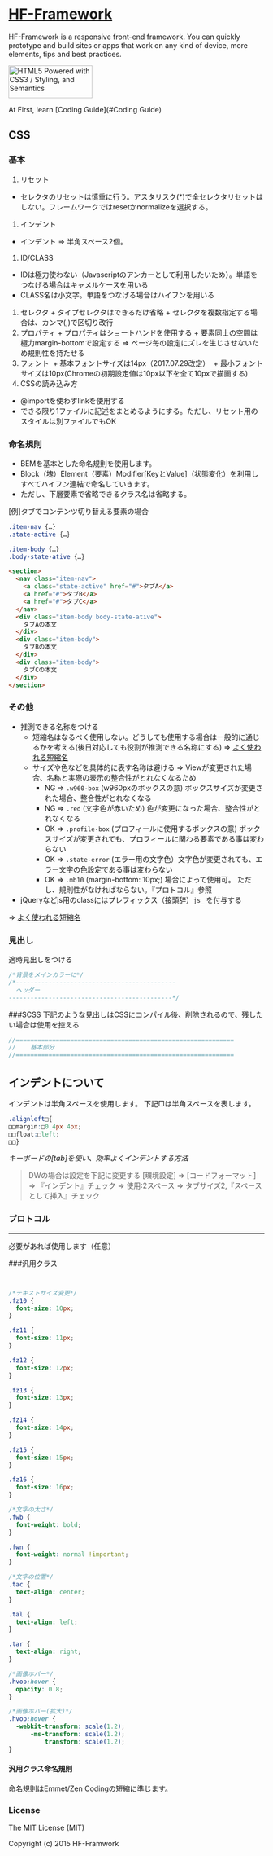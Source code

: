 # [HF-Framework](https://github.com/hanuman6/HF-Framework)
HF-Framework is a responsive front-end framework. You can quickly prototype and build sites or apps that work on any kind of device, more elements, tips and best practices.

<a href="http://www.w3.org/html/logo/">
<img src="http://www.w3.org/html/logo/badge/html5-badge-h-css3-semantics.png" width="165" height="64" alt="HTML5 Powered with CSS3 / Styling, and Semantics" title="HTML5 Powered with CSS3 / Styling, and Semantics">
</a>

At First, learn [Coding Guide](#Coding Guide)

## CSS

### 基本
1. リセット
  + セレクタのリセットは慎重に行う。アスタリスク(*)で全セレクタリセットはしない。フレームワークではresetかnormalizeを選択する。
1. インデント
  + インデント ⇒ 半角スペース2個。
1. ID/CLASS
  + IDは極力使わない（Javascriptのアンカーとして利用したいため）。単語をつなげる場合はキャメルケースを用いる
  + CLASS名は小文字。単語をつなげる場合はハイフンを用いる
  1. セレクタ
    + タイプセレクタはできるだけ省略
    + セレクタを複数指定する場合は、カンマ(,)で区切り改行
  1. プロパティ
    + プロパティはショートハンドを使用する
    + 要素同士の空間は極力margin-bottomで設定する ⇒ ページ毎の設定にズレを生じさせないため規則性を持たせる
1. フォント
  + 基本フォントサイズは14px（2017.07.29改定）
  + 最小フォントサイズは10px(Chromeの初期設定値は10px以下を全て10pxで描画する)
1. CSSの読み込み方
  + @importを使わずlinkを使用する
  + できる限り1ファイルに記述をまとめるようにする。ただし、リセット用のスタイルは別ファイルでもOK


### 命名規則
+ BEMを基本とした命名規則を使用します。  
+ Block（塊）Element（要素）Modifier[KeyとValue]（状態変化）を利用しすべてハイフン連結で命名していきます。
+ ただし、下層要素で省略できるクラス名は省略する。

[例]タブでコンテンツ切り替える要素の場合
```css
.item-nav {…}
.state-active {…}

.item-body {…}
.body-state-ative {…}
```

```html
<section>
  <nav class="item-nav">
    <a class="state-active" href="#">タブA</a>
    <a href="#">タブB</a>
    <a href="#">タブC</a>
  </nav>
  <div class="item-body body-state-ative">
    タブAの本文
  </div>
  <div class="item-body">
    タブBの本文
  </div>
  <div class="item-body">
    タブCの本文
  </div>
</section>
```

### その他
+ 推測できる名称をつける
  + 短縮名はなるべく使用しない。どうしても使用する場合は一般的に通じるかを考える(後日対応しても役割が推測できる名称にする) ⇒ [よく使われる短縮名](https://github.com/hanuman6/HF-Framework/blob/master/documents/shortname.md)
  + サイズや色などを具体的に表す名称は避ける ⇒ Viewが変更された場合、名称と実際の表示の整合性がとれなくなるため
    + NG ⇒ ```.w960-box``` (w960pxのボックスの意) ボックスサイズが変更された場合、整合性がとれなくなる
    + NG ⇒ ```.red``` (文字色が赤いため) 色が変更になった場合、整合性がとれなくなる
    + OK ⇒ ```.profile-box``` (プロフィールに使用するボックスの意) ボックスサイズが変更されても、プロフィールに関わる要素である事は変わらない
    + OK ⇒ ```.state-error```  (エラー用の文字色）文字色が変更されても、エラー文字の色設定である事は変わらない
    + OK ⇒ ```.mb10```  (margin-bottom: 10px;) 場合によって使用可。 ただし、規則性がなければならない。『プロトコル』参照
+ jQueryなどjs用のclassにはプレフィックス（接頭辞）```js_``` を付与する

⇒ [よく使われる短縮名](https://github.com/hanuman6/HF-Framework/blob/master/documents/shortname.md)


### 見出し
適時見出しをつける
```css
/*背景をメインカラーに*/
/*--------------------------------------------
  ヘッダー
---------------------------------------------*/
```
###SCSS
下記のような見出しはCSSにコンパイル後、削除されるので、残したい場合は使用を控える
```scss
//============================================================
//    基本部分
//============================================================
```

インデントについて
----------------
インデントは半角スペースを使用します。
下記□は半角スペースを表します。
```css
.alignleft□{
□□margin:□0 4px 4px;
□□float:□left;
□□}
```

*キーボードの[tab]を使い、効率よくインデントする方法*
> DWの場合は設定を下記に変更する
> [環境設定] ⇒ [コードフォーマット]
> ⇒ 『インデント』チェック
> ⇒  使用:2スペース
> ⇒  タブサイズ2,『スペースとして挿入』チェック

### プロトコル
----------------
必要があれば使用します（任意）  

###汎用クラス
```CSS


/*テキストサイズ変更*/
.fz10 {
  font-size: 10px;
}

.fz11 {
  font-size: 11px;
}

.fz12 {
  font-size: 12px;
}

.fz13 {
  font-size: 13px;
}

.fz14 {
  font-size: 14px;
}

.fz15 {
  font-size: 15px;
}

.fz16 {
  font-size: 16px;
}

/*文字の太さ*/
.fwb {
  font-weight: bold;
}

.fwn {
  font-weight: normal !important;
}

/*文字の位置*/
.tac {
  text-align: center;
}

.tal {
  text-align: left;
}

.tar {
  text-align: right;
}

/*画像ホバー*/
.hvop:hover {
  opacity: 0.8;
}

/*画像ホバー(拡大)*/
.hvop:hover {
  -webkit-transform: scale(1.2);
      -ms-transform: scale(1.2);
          transform: scale(1.2);
}

```

#### 汎用クラス命名規則
命名規則はEmmet/Zen Codingの短縮に準じます。　


### License

The MIT License (MIT)

Copyright (c) 2015 HF-Framwork
